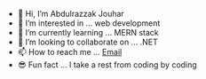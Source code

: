 - 👋 Hi, I’m Abdulrazzak Jouhar
- 👀 I’m interested in ... web development
- 🌱 I’m currently learning ... MERN stack
- 💞️ I’m looking to collaborate on ... .NET
- 📫 How to reach me ... [Email](mailto:AbdulrazzakJouhar@gmail.com)
- 😎 Fun fact ... I take a rest from coding by coding

<!---
amj203/amj203 is a ✨ special ✨ repository because its `README.md` (this file) appears on your GitHub profile.
You can click the Preview link to take a look at your changes.
--->
